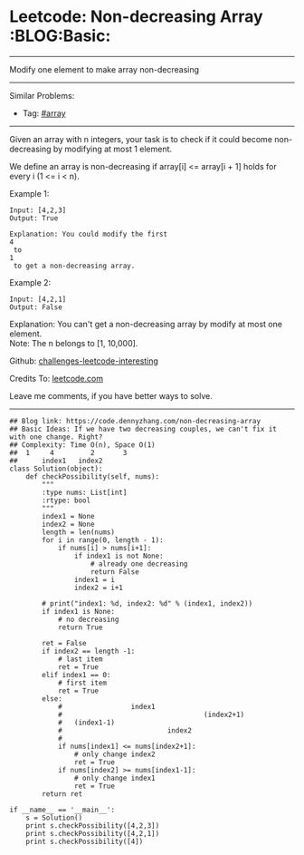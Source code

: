 # Leetcode: Non-decreasing Array     :BLOG:Basic:


---

Modify one element to make array non-decreasing  

---

Similar Problems:  
-   Tag: [#array](https://code.dennyzhang.com/tag/array)

---

Given an array with n integers, your task is to check if it could become non-decreasing by modifying at most 1 element.  

We define an array is non-decreasing if array[i] <= array[i + 1] holds for every i (1 <= i < n).  

Example 1:  

    Input: [4,2,3]
    Output: True
    
    Explanation: You could modify the first 
    4
     to 
    1
     to get a non-decreasing array.

Example 2:  

    Input: [4,2,1]
    Output: False

Explanation: You can't get a non-decreasing array by modify at most one element.  
Note: The n belongs to [1, 10,000].  

Github: [challenges-leetcode-interesting](https://github.com/DennyZhang/challenges-leetcode-interesting/tree/master/non-decreasing-array)  

Credits To: [leetcode.com](https://leetcode.com/problems/non-decreasing-array/description/)  

Leave me comments, if you have better ways to solve.  

---

    ## Blog link: https://code.dennyzhang.com/non-decreasing-array
    ## Basic Ideas: If we have two decreasing couples, we can't fix it with one change. Right?
    ## Complexity: Time O(n), Space O(1)
    ##  1     4         2       3
    ##      index1   index2
    class Solution(object):
        def checkPossibility(self, nums):
            """
            :type nums: List[int]
            :rtype: bool
            """
            index1 = None
            index2 = None
            length = len(nums)
            for i in range(0, length - 1):
                if nums[i] > nums[i+1]:
                    if index1 is not None:
                        # already one decreasing
                        return False
                    index1 = i
                    index2 = i+1
    
            # print("index1: %d, index2: %d" % (index1, index2))
            if index1 is None:
                # no decreasing 
                return True
    
            ret = False
            if index2 == length -1:
                # last item
                ret = True
            elif index1 == 0:
                # first item
                ret = True
            else:
                #                 index1
                #                                   (index2+1)
                #   (index1-1)          
                #                          index2       
                #
                if nums[index1] <= nums[index2+1]:
                    # only change index2
                    ret = True
                if nums[index2] >= nums[index1-1]:
                    # only change index1
                    ret = True
            return ret
    
    if __name__ == '__main__':
        s = Solution()
        print s.checkPossibility([4,2,3])
        print s.checkPossibility([4,2,1])
        print s.checkPossibility([4])